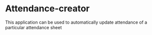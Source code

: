 # Attendance-creator
This application can be used to automatically update attendance of a particular attendance sheet
